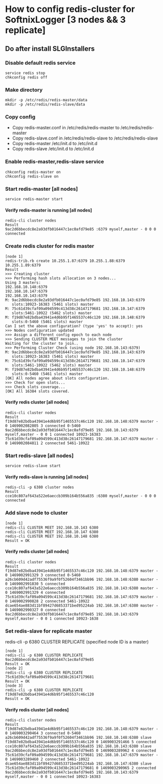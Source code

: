 # How to config redis-cluster for SoftnixLogger [3 nodes && 3 replicate]

## Do after install SLGInstallers

### Disable default redis service
```
service redis stop
chkconfig redis off
```

### Make directory
```
mkdir -p /etc/redis/redis-master/data
mkdir -p /etc/redis/redis-slave/data
```

### Copy config
* Copy redis-master.conf in /etc/redis/redis-master to /etc/redis/redis-master
* Copy redis-slave.conf in /etc/redis/redis-slave to /etc/redis/redis-slave
* Copy redis-master /etc/init.d to /etc/init.d
* Copy redis-slave /etc/init.d to /etc/init.d

### Enable redis-master,redis-slave service
```
chkconfig redis-master on
chkconfig redis-slave on
```

### Start redis-master [all nodes]
```
service redis-master start
```
#### Verify redis-master is running [all nodes]
```
redis-cli cluster nodes
Result
9ac2d6bbecdc8e2a93dfb016447c1ec0afd79e85 :6379 myself,master - 0 0 0 connected
```

### Create redis cluster for redis master
```
[node 1]
redis-trib.rb create 10.255.1.87:6379 10.255.1.88:6379 10.255.1.89:6379
Result
>>> Creating cluster
>>> Performing hash slots allocation on 3 nodes...
Using 3 masters:
192.168.10.148:6379
192.168.10.147:6379
192.168.10.143:6379
M: 9ac2d6bbecdc8e2a93dfb016447c1ec0afd79e85 192.168.10.143:6379
   slots:10923-16383 (5461 slots) master
M: 75c61d39cfaf09a094599c413d38c26147179681 192.168.10.147:6379
   slots:5461-10922 (5462 slots) master
M: f19d87e82bdba43941e4d6b95f1465537c46c120 192.168.10.148:6379
   slots:0-5460 (5461 slots) master
Can I set the above configuration? (type 'yes' to accept): yes
>>> Nodes configuration updated
>>> Assign a different config epoch to each node
>>> Sending CLUSTER MEET messages to join the cluster
Waiting for the cluster to join..
>>> Performing Cluster Check (using node 192.168.10.143:6379)
M: 9ac2d6bbecdc8e2a93dfb016447c1ec0afd79e85 192.168.10.143:6379
   slots:10923-16383 (5461 slots) master
M: 75c61d39cfaf09a094599c413d38c26147179681 192.168.10.147:6379
   slots:5461-10922 (5462 slots) master
M: f19d87e82bdba43941e4d6b95f1465537c46c120 192.168.10.148:6379
   slots:0-5460 (5461 slots) master
[OK] All nodes agree about slots configuration.
>>> Check for open slots...
>>> Check slots coverage...
[OK] All 16384 slots covered.
```

#### Verify redis cluster [all nodes]
```
redis-cli cluster nodes
Result
f19d87e82bdba43941e4d6b95f1465537c46c120 192.168.10.148:6379 master - 0 1469002082805 3 connected 0-5460
9ac2d6bbecdc8e2a93dfb016447c1ec0afd79e85 192.168.10.143:6379 myself,master - 0 0 1 connected 10923-16383
75c61d39cfaf09a094599c413d38c26147179681 192.168.10.147:6379 master - 0 1469002084811 2 connected 5461-10922
```

### Start redis-slave [all nodes]
```
service redis-slave start
```
#### Verify redis-slave is running [all nodes]
```
redis-cli -p 6380 cluster nodes
Result
cce10c807af643a522e6aeccb309b164b556a835 :6380 myself,master - 0 0 0 connected
```
### Add slave node to cluster
```
[node 1]
redis-cli CLUSTER MEET 192.168.10.143 6380
redis-cli CLUSTER MEET 192.168.10.147 6380
redis-cli CLUSTER MEET 192.168.10.148 6380
Result = OK
```
#### Verify redis cluster [all nodes]
```
redis-cli cluster nodes
Result
f19d87e82bdba43941e4d6b95f1465537c46c120 192.168.10.148:6379 master - 0 1469002991329 3 connected 0-5460
a26cb609d42adf75536f9a9f0f52604f3461bb96 192.168.10.148:6380 master - 0 1469002991830 5 connected
cce10c807af643a522e6aeccb309b164b556a835 192.168.10.143:6380 master - 0 1469002991329 4 connected
75c61d39cfaf09a094599c413d38c26147179681 192.168.10.147:6379 master - 0 1469002990828 2 connected 5461-10922
dcae654ae883d11bf89427d6853371bed95224ab 192.168.10.147:6380 master - 0 1469002990327 0 connected
9ac2d6bbecdc8e2a93dfb016447c1ec0afd79e85 192.168.10.143:6379 myself,master - 0 0 1 connected 10923-1638
```

### Set redis-slave for replicate master
redis-cli -p 6380 CLUSTER REPLICATE (specified node ID is a master)
```
[node 1]
redis-cli -p 6380 CLUSTER REPLICATE 9ac2d6bbecdc8e2a93dfb016447c1ec0afd79e85
Result = OK
[node 2]
redis-cli -p 6380 CLUSTER REPLICATE 75c61d39cfaf09a094599c413d38c26147179681
Result = OK
[node 3]
redis-cli -p 6380 CLUSTER REPLICATE f19d87e82bdba43941e4d6b95f1465537c46c120
Result = OK
```
#### Verify redis cluster [all nodes]
```
redis-cli cluster nodes
Result
f19d87e82bdba43941e4d6b95f1465537c46c120 192.168.10.148:6379 master - 0 1469003290464 3 connected 0-5460
a26cb609d42adf75536f9a9f0f52604f3461bb96 192.168.10.148:6380 slave f19d87e82bdba43941e4d6b95f1465537c46c120 0 1469003291466 5 connected
cce10c807af643a522e6aeccb309b164b556a835 192.168.10.143:6380 slave 9ac2d6bbecdc8e2a93dfb016447c1ec0afd79e85 0 1469003289962 4 connected
75c61d39cfaf09a094599c413d38c26147179681 192.168.10.147:6379 master - 0 1469003289460 2 connected 5461-10922
dcae654ae883d11bf89427d6853371bed95224ab 192.168.10.147:6380 slave 75c61d39cfaf09a094599c413d38c26147179681 0 1469003290965 2 connected
9ac2d6bbecdc8e2a93dfb016447c1ec0afd79e85 192.168.10.143:6379 myself,master - 0 0 1 connected 10923-16383
```




